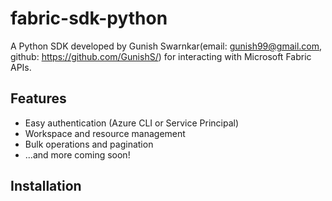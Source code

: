 # fabric-sdk-python

A Python SDK developed by Gunish Swarnkar(email: gunish99@gmail.com, github: https://github.com/GunishS/) for interacting with Microsoft Fabric APIs.

## Features

- Easy authentication (Azure CLI or Service Principal)
- Workspace and resource management
- Bulk operations and pagination
- ...and more coming soon! 

## Installation

